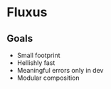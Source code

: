 # Fluxus

## Goals

- Small footprint
- Hellishly fast
- Meaningful errors only in dev
- Modular composition
